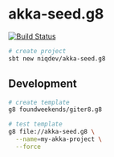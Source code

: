 # akka-seed.g8

[![Build Status][travis-image]][travis-url]

[travis-image]: https://travis-ci.org/niqdev/akka-seed.g8.svg?branch=master
[travis-url]: https://travis-ci.org/niqdev/akka-seed.g8

```bash
# create project
sbt new niqdev/akka-seed.g8
```

## Development

```bash
# create template
g8 foundweekends/giter8.g8

# test template
g8 file://akka-seed.g8 \
  --name=my-akka-project \
  --force
```
